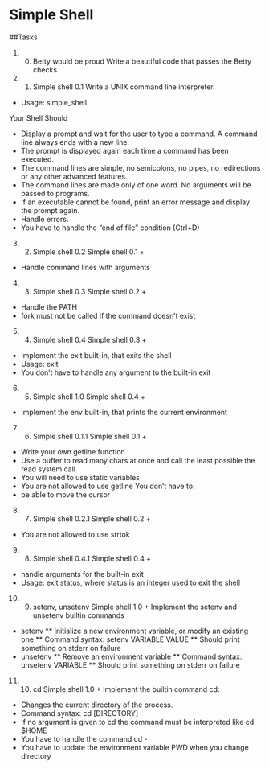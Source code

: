 # Simple Shell

##Tasks
1. 0. Betty would be proud
Write a beautiful code that passes the Betty checks

2. 1. Simple shell 0.1
Write a UNIX command line interpreter.
* Usage: simple_shell

Your Shell Should
* Display a prompt and wait for the user to type a command. A command line always ends with a new line.
* The prompt is displayed again each time a command has been executed.
* The command lines are simple, no semicolons, no pipes, no redirections or any other advanced features.
* The command lines are made only of one word. No arguments will be passed to programs.
* If an executable cannot be found, print an error message and display the prompt again.
* Handle errors.
* You have to handle the “end of file” condition (Ctrl+D)

3. 2. Simple shell 0.2
Simple shell 0.1 +
* Handle command lines with arguments

4. 3. Simple shell 0.3
Simple shell 0.2 +
* Handle the PATH
* fork must not be called if the command doesn’t exist

5. 4. Simple shell 0.4
Simple shell 0.3 +
* Implement the exit built-in, that exits the shell
* Usage: exit
* You don’t have to handle any argument to the built-in exit

6. 5. Simple shell 1.0
Simple shell 0.4 +
* Implement the env built-in, that prints the current environment

7. 6. Simple shell 0.1.1
Simple shell 0.1 +
* Write your own getline function
* Use a buffer to read many chars at once and call the least possible the read system call
* You will need to use static variables
* You are not allowed to use getline
You don’t have to:
* be able to move the cursor

8. 7. Simple shell 0.2.1
Simple shell 0.2 +
* You are not allowed to use strtok

9. 8. Simple shell 0.4.1
Simple shell 0.4 +
* handle arguments for the built-in exit
* Usage: exit status, where status is an integer used to exit the shell

10. 9. setenv, unsetenv
Simple shell 1.0 +
Implement the setenv and unsetenv builtin commands
* setenv
** Initialize a new environment variable, or modify an existing one
** Command syntax: setenv VARIABLE VALUE
** Should print something on stderr on failure
* unsetenv
** Remove an environment variable
** Command syntax: unsetenv VARIABLE
** Should print something on stderr on failure

11. 10. cd
Simple shell 1.0 +
Implement the builtin command cd:
* Changes the current directory of the process.
* Command syntax: cd [DIRECTORY]
* If no argument is given to cd the command must be interpreted like cd $HOME
* You have to handle the command cd -
* You have to update the environment variable PWD when you change directory


